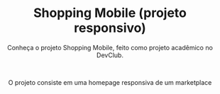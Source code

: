 <header>
  <h1>Shopping Mobile (projeto responsivo)</h1>
<header/>

<p>Conheça o projeto Shopping Mobile, feito como projeto acadêmico no DevClub.</p>
<br>
<p>O projeto consiste em uma homepage responsiva de um marketplace</p>
